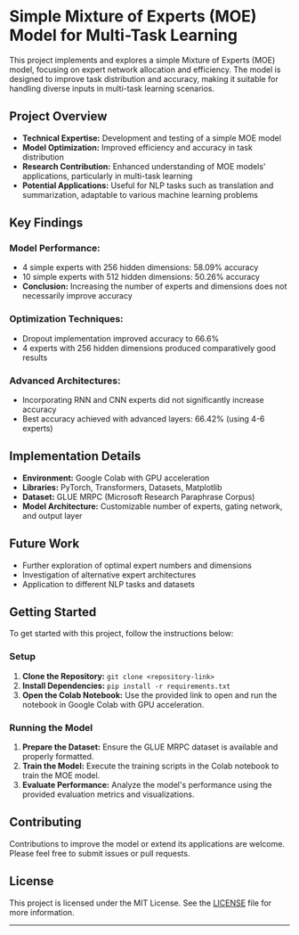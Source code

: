 # Simple Mixture of Experts (MOE) Model for Multi-Task Learning

This project implements and explores a simple Mixture of Experts (MOE) model, focusing on expert network allocation and efficiency. The model is designed to improve task distribution and accuracy, making it suitable for handling diverse inputs in multi-task learning scenarios.

## Project Overview

- **Technical Expertise:** Development and testing of a simple MOE model
- **Model Optimization:** Improved efficiency and accuracy in task distribution
- **Research Contribution:** Enhanced understanding of MOE models' applications, particularly in multi-task learning
- **Potential Applications:** Useful for NLP tasks such as translation and summarization, adaptable to various machine learning problems

## Key Findings

### Model Performance:

- 4 simple experts with 256 hidden dimensions: 58.09% accuracy
- 10 simple experts with 512 hidden dimensions: 50.26% accuracy
- **Conclusion:** Increasing the number of experts and dimensions does not necessarily improve accuracy

### Optimization Techniques:

- Dropout implementation improved accuracy to 66.6%
- 4 experts with 256 hidden dimensions produced comparatively good results

### Advanced Architectures:

- Incorporating RNN and CNN experts did not significantly increase accuracy
- Best accuracy achieved with advanced layers: 66.42% (using 4-6 experts)

## Implementation Details

- **Environment:** Google Colab with GPU acceleration
- **Libraries:** PyTorch, Transformers, Datasets, Matplotlib
- **Dataset:** GLUE MRPC (Microsoft Research Paraphrase Corpus)
- **Model Architecture:** Customizable number of experts, gating network, and output layer

## Future Work

- Further exploration of optimal expert numbers and dimensions
- Investigation of alternative expert architectures
- Application to different NLP tasks and datasets

## Getting Started

To get started with this project, follow the instructions below:

### Setup

1. **Clone the Repository:** `git clone <repository-link>`
2. **Install Dependencies:** `pip install -r requirements.txt`
3. **Open the Colab Notebook:** Use the provided link to open and run the notebook in Google Colab with GPU acceleration.

### Running the Model

1. **Prepare the Dataset:** Ensure the GLUE MRPC dataset is available and properly formatted.
2. **Train the Model:** Execute the training scripts in the Colab notebook to train the MOE model.
3. **Evaluate Performance:** Analyze the model's performance using the provided evaluation metrics and visualizations.

## Contributing

Contributions to improve the model or extend its applications are welcome. Please feel free to submit issues or pull requests.

## License

This project is licensed under the MIT License. See the [LICENSE](LICENSE) file for more information.

---
